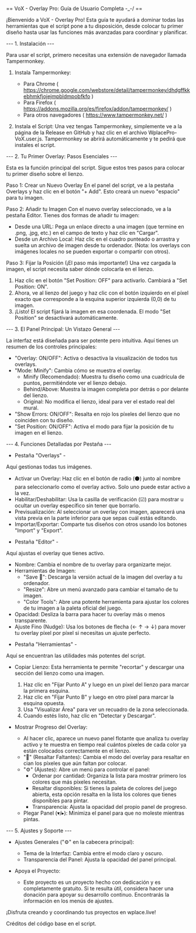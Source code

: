 == VoX - Overlay Pro: Guía de Usuario Completa -_-/ ==

¡Bienvenido a VoX - Overlay Pro! Esta guía te ayudará a dominar todas las herramientas que el script pone a tu disposición, desde colocar tu primer diseño hasta usar las funciones más avanzadas para coordinar y planificar.

--- 1. Instalación ---

Para usar el script, primero necesitas una extensión de navegador llamada Tampermonkey.

1. Instala Tampermonkey:
    * Para Chrome ( https://chrome.google.com/webstore/detail/tampermonkey/dhdgffkkebhmkfjojejmpbldmpobfkfo )
    * Para Firefox ( https://addons.mozilla.org/es/firefox/addon/tampermonkey/ )
    * Para otros navegadores ( https://www.tampermonkey.net/ )

2. Instala el Script:
    Una vez tengas Tampermonkey, simplemente ve a la página de la Release en GitHub y haz clic en el archivo WplacePro-VoX.user.js. Tampermonkey se abrirá automáticamente y te pedirá que instales el script.

--- 2. Tu Primer Overlay: Pasos Esenciales ---

Esta es la función principal del script. Sigue estos tres pasos para colocar tu primer diseño sobre el lienzo.

Paso 1: Crear un Nuevo Overlay
En el panel del script, ve a la pestaña Overlays y haz clic en el botón "+ Add". Esto creará un nuevo "espacio" para tu imagen.

Paso 2: Añadir tu Imagen
Con el nuevo overlay seleccionado, ve a la pestaña Editor. Tienes dos formas de añadir tu imagen:
*   Desde una URL: Pega un enlace directo a una imagen (que termine en .png, .jpg, etc.) en el campo de texto y haz clic en "Cargar".
*   Desde un Archivo Local: Haz clic en el cuadro punteado o arrastra y suelta un archivo de imagen desde tu ordenador. (Nota: los overlays con imágenes locales no se pueden exportar o compartir con otros).

Paso 3: Fijar la Posición (¡El paso más importante!)
Una vez cargada la imagen, el script necesita saber dónde colocarla en el lienzo.
1.  Haz clic en el botón "Set Position: OFF" para activarlo. Cambiará a "Set Position: ON".
2.  Ahora, ve al lienzo del juego y haz clic con el botón izquierdo en el píxel exacto que corresponde a la esquina superior izquierda (0,0) de tu imagen.
3.  ¡Listo! El script fijará la imagen en esa coordenada. El modo "Set Position" se desactivará automáticamente.

--- 3. El Panel Principal: Un Vistazo General ---

La interfaz está diseñada para ser potente pero intuitiva. Aquí tienes un resumen de los controles principales:

*   "Overlay: ON/OFF": Activa o desactiva la visualización de todos tus overlays.
*   "Mode: Minify": Cambia cómo se muestra el overlay.
    *   Minify (Recomendado): Muestra tu diseño como una cuadrícula de puntos, permitiéndote ver el lienzo debajo.
    *   Behind/Above: Muestra la imagen completa por detrás o por delante del lienzo.
    *   Original: No modifica el lienzo, ideal para ver el estado real del mural.
*   "Show Errors: ON/OFF": Resalta en rojo los píxeles del lienzo que no coinciden con tu diseño.
*   "Set Position: ON/OFF": Activa el modo para fijar la posición de tu imagen en el lienzo.

--- 4. Funciones Detalladas por Pestaña ---

- Pestaña "Overlays" -

Aquí gestionas todas tus imágenes.

*   Activar un Overlay: Haz clic en el botón de radio (⚫) junto al nombre para seleccionarlo como el overlay activo. Solo uno puede estar activo a la vez.
*   Habilitar/Deshabilitar: Usa la casilla de verificación (☑) para mostrar u ocultar un overlay específico sin tener que borrarlo.
*   Previsualización: Al seleccionar un overlay con imagen, aparecerá una vista previa en la parte inferior para que sepas cuál estás editando.
*   Importar/Exportar: Comparte tus diseños con otros usando los botones "Import" y "Export".

- Pestaña "Editor" -

Aquí ajustas el overlay que tienes activo.

*   Nombre: Cambia el nombre de tu overlay para organizarte mejor.
*   Herramientas de Imagen:
    *   "Save 💾": Descarga la versión actual de la imagen del overlay a tu ordenador.
    *   "Resize": Abre un menú avanzado para cambiar el tamaño de tu imagen.
    *   "Color Tools": Abre una potente herramienta para ajustar los colores de tu imagen a la paleta oficial del juego.
*   Opacidad: Desliza la barra para hacer tu overlay más o menos transparente.
*   Ajuste Fino (Nudge): Usa los botones de flecha (← ↑ → ↓) para mover tu overlay píxel por píxel si necesitas un ajuste perfecto.

- Pestaña "Herramientas" -

Aquí se encuentran las utilidades más potentes del script.

*   Copiar Lienzo: Esta herramienta te permite "recortar" y descargar una sección del lienzo como una imagen.
    1.  Haz clic en "Fijar Punto A" y luego en un píxel del lienzo para marcar la primera esquina.
    2.  Haz clic en "Fijar Punto B" y luego en otro píxel para marcar la esquina opuesta.
    3.  Usa "Visualizar Área" para ver un recuadro de la zona seleccionada.
    4.  Cuando estés listo, haz clic en "Detectar y Descargar".

*   Mostrar Progreso del Overlay:
    *   Al hacer clic, aparece un nuevo panel flotante que analiza tu overlay activo y te muestra en tiempo real cuántos píxeles de cada color ya están colocados correctamente en el lienzo.
    *   "🎯" (Resaltar Faltantes): Cambia el modo del overlay para resaltar en cian los píxeles que aún faltan por colocar.
    *   "⚙️" (Ajustes): Abre un menú para controlar el panel:
        *   Ordenar por cantidad: Organiza la lista para mostrar primero los colores que más píxeles necesitan.
        *   Resaltar disponibles: Si tienes la paleta de colores del juego abierta, esta opción resalta en la lista los colores que tienes disponibles para pintar.
        *   Transparencia: Ajusta la opacidad del propio panel de progreso.
    *   Plegar Panel (▾/▸): Minimiza el panel para que no moleste mientras pintas.

--- 5. Ajustes y Soporte ---

*   Ajustes Generales ("⚙️" en la cabecera principal):
    *   Tema de la Interfaz: Cambia entre el modo claro y oscuro.
    *   Transparencia del Panel: Ajusta la opacidad del panel principal.

*   Apoya el Proyecto:
    *   Este proyecto es un proyecto hecho con dedicación y es completamente gratuito. Si te resulta útil, considera hacer una donación para apoyar su desarrollo continuo. Encontrarás la información en los menús de ajustes.

¡Disfruta creando y coordinando tus proyectos en wplace.live!

Créditos del código base en el script.
